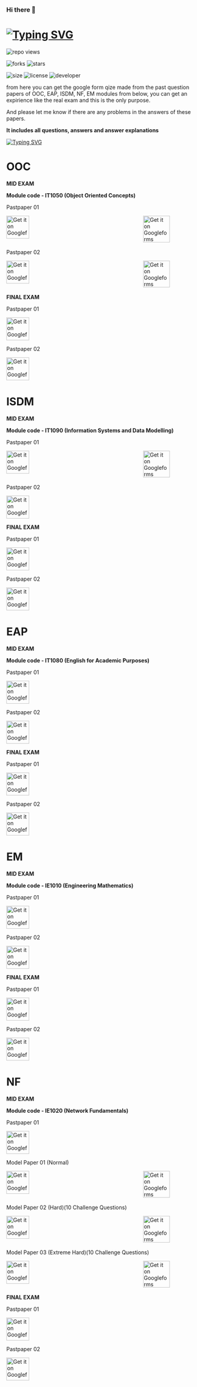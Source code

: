  ### Hi there 👋
 
# [![Typing SVG](https://readme-typing-svg.demolab.com?font=Fira+Code&weight=500&size=35&pause=1000&color=721DF7&width=435&lines=Hello+SLIIT+Students%2C)](https://git.io/typing-svg)

 ![repo views](https://hits.seeyoufarm.com/api/count/incr/badge.svg?url=https%3A%2F%2Fgithub.com%2FVehanRajintha%2FMy_Modules_SLIIT&count_bg=%2379C83D&title_bg=%23555555&icon=gitpod.svg&icon_color=%23E7E7E7&title=Views&edge_flat=false)


![forks](https://img.shields.io/github/forks/VehanRajintha/My_Modules_SLIIT?label=Forks&style=social)
![stars](https://img.shields.io/github/stars/VehanRajintha/My_Modules_SLIIT?style=social)

![size](https://img.shields.io/github/repo-size/VehanRajintha/My_Modules_SLIIT?color=purple&label=Repo%20Size&style=plastic)
![license](https://img.shields.io/github/license/VehanRajintha/My_Modules_SLIIT?color=purple&label=License&style=plastic)
![developer](https://img.shields.io/static/v1?label=Author&message=Vehan%20Rajintha&color=purple&style=plastic)

from here you can get the google form qize made from the past question papers of OOC, EAP, ISDM, NF, EM modules from below, you can get an expirience like the real exam and this is the only purpose.

And please let me know if there are any problems in the answers of these papers.

**It includes all questions, answers and answer explanations**

[![Typing SVG](https://readme-typing-svg.demolab.com?font=Fira+Code&weight=600&pause=1000&color=F71111&width=435&lines=All+papaers+here+in+are+;copyrighted++by+SLIIT)](https://git.io/typing-svg)

# OOC
**MID EXAM**

**Module code - IT1050 (Object Oriented Concepts)**

Pastpaper 01

<p>
    <a href="https://forms.gle/7nya1Qs3gVqnJ7hf8" style="float: left;">
        <img src="https://firebasestorage.googleapis.com/v0/b/vehan-5008a.appspot.com/o/button_take-exam.png?alt=media&token=43a75680-9dd4-4772-8deb-4741d5491193" alt="Get it on Googleforms" height="60">
    </a>
 &nbsp;&nbsp;&nbsp;&nbsp;&nbsp;&nbsp;&nbsp;&nbsp;&nbsp;&nbsp;&nbsp;&nbsp;&nbsp;&nbsp;&nbsp;&nbsp;&nbsp;&nbsp;&nbsp;&nbsp;
    <a href="https://drive.usercontent.google.com/u/0/uc?id=1hn3jhVHyNb2r-0VRrSKNxVjQ8A3FNDED&export=download" style="display: inline-block; margin-left: 50%; transform: translateX(-50%);">
        <img src="https://firebasestorage.googleapis.com/v0/b/vehan-5008a.appspot.com/o/2290851_download_document_download%20pdf_pdf_icon.png?alt=media&token=67b3ffa0-48b2-42f7-b7fd-a4f796b6e375" alt="Get it on Googleforms" height="70">
    </a>
</p>

    


Pastpaper 02

<p>
    <a href="https://forms.gle/56qjkkBeuB6UXWzs9" style="float: left;">
        <img src="https://firebasestorage.googleapis.com/v0/b/vehan-5008a.appspot.com/o/button_take-exam.png?alt=media&token=43a75680-9dd4-4772-8deb-4741d5491193" alt="Get it on Googleforms" height="60">
    </a>
 &nbsp;&nbsp;&nbsp;&nbsp;&nbsp;&nbsp;&nbsp;&nbsp;&nbsp;&nbsp;&nbsp;&nbsp;&nbsp;&nbsp;&nbsp;&nbsp;&nbsp;&nbsp;&nbsp;&nbsp;
    <a href="https://drive.usercontent.google.com/u/0/uc?id=1Ur9KqXSBsUQso1wB4FpM2TcJrvgz16OK&export=download" style="display: inline-block; margin-left: 50%; transform: translateX(-50%);">
        <img src="https://firebasestorage.googleapis.com/v0/b/vehan-5008a.appspot.com/o/2290851_download_document_download%20pdf_pdf_icon.png?alt=media&token=67b3ffa0-48b2-42f7-b7fd-a4f796b6e375" alt="Get it on Googleforms" height="70">
    </a>
</p>

    

**FINAL EXAM**

Pastpaper 01

[<img src="https://firebasestorage.googleapis.com/v0/b/vehan-5008a.appspot.com/o/button_soon.png?alt=media&token=fb0b809b-2cf5-4afd-be92-85cc75ce9d11"
    alt="Get it on Googleforms"
    height="60">](https://forms.google.com)


Pastpaper 02

[<img src="https://firebasestorage.googleapis.com/v0/b/vehan-5008a.appspot.com/o/button_soon.png?alt=media&token=fb0b809b-2cf5-4afd-be92-85cc75ce9d11"
    alt="Get it on Googleforms"
    height="60">](https://forms.google.com)



# ISDM
**MID EXAM**

**Module code - IT1090 (Information Systems and Data Modelling)**

Pastpaper 01

<p>
    <a href="https://forms.gle/9HYqGvu6GfDDxQNF6" style="float: left;">
        <img src="https://firebasestorage.googleapis.com/v0/b/vehan-5008a.appspot.com/o/button_take-exam.png?alt=media&token=43a75680-9dd4-4772-8deb-4741d5491193" alt="Get it on Googleforms" height="60">
    </a>
 &nbsp;&nbsp;&nbsp;&nbsp;&nbsp;&nbsp;&nbsp;&nbsp;&nbsp;&nbsp;&nbsp;&nbsp;&nbsp;&nbsp;&nbsp;&nbsp;&nbsp;&nbsp;&nbsp;&nbsp;
    <a href="https://drive.usercontent.google.com/u/0/uc?id=1Ku5gsPcL5mgIsLFm9QOWeeDMLSyl8R6o&export=download" style="display: inline-block; margin-left: 50%; transform: translateX(-50%);">
        <img src="https://firebasestorage.googleapis.com/v0/b/vehan-5008a.appspot.com/o/2290851_download_document_download%20pdf_pdf_icon.png?alt=media&token=67b3ffa0-48b2-42f7-b7fd-a4f796b6e375" alt="Get it on Googleforms" height="70">
    </a>
</p>



Pastpaper 02

[<img src="https://firebasestorage.googleapis.com/v0/b/vehan-5008a.appspot.com/o/button_soon.png?alt=media&token=fb0b809b-2cf5-4afd-be92-85cc75ce9d11"
    alt="Get it on Googleforms"
    height="60">](https://forms.google.com)

**FINAL EXAM**

Pastpaper 01

[<img src="https://firebasestorage.googleapis.com/v0/b/vehan-5008a.appspot.com/o/button_soon.png?alt=media&token=fb0b809b-2cf5-4afd-be92-85cc75ce9d11"
    alt="Get it on Googleforms"
    height="60">](https://forms.google.com)


Pastpaper 02

[<img src="https://firebasestorage.googleapis.com/v0/b/vehan-5008a.appspot.com/o/button_soon.png?alt=media&token=fb0b809b-2cf5-4afd-be92-85cc75ce9d11"
    alt="Get it on Googleforms"
    height="60">](https://forms.google.com)


# EAP
**MID EXAM**

**Module code - IT1080 (English for Academic Purposes)**

Pastpaper 01

[<img src="https://firebasestorage.googleapis.com/v0/b/vehan-5008a.appspot.com/o/button_soon.png?alt=media&token=fb0b809b-2cf5-4afd-be92-85cc75ce9d11"
    alt="Get it on Googleforms"
    height="60">](https://forms.google.com)


Pastpaper 02

[<img src="https://firebasestorage.googleapis.com/v0/b/vehan-5008a.appspot.com/o/button_soon.png?alt=media&token=fb0b809b-2cf5-4afd-be92-85cc75ce9d11"
    alt="Get it on Googleforms"
    height="60">](https://forms.google.com)

**FINAL EXAM**

Pastpaper 01

[<img src="https://firebasestorage.googleapis.com/v0/b/vehan-5008a.appspot.com/o/button_soon.png?alt=media&token=fb0b809b-2cf5-4afd-be92-85cc75ce9d11"
    alt="Get it on Googleforms"
    height="60">](https://forms.google.com)


Pastpaper 02

[<img src="https://firebasestorage.googleapis.com/v0/b/vehan-5008a.appspot.com/o/button_soon.png?alt=media&token=fb0b809b-2cf5-4afd-be92-85cc75ce9d11"
    alt="Get it on Googleforms"
    height="60">](https://forms.google.com)



# EM
**MID EXAM**

**Module code - IE1010 (Engineering Mathematics)**

Pastpaper 01

[<img src="https://firebasestorage.googleapis.com/v0/b/vehan-5008a.appspot.com/o/button_soon.png?alt=media&token=fb0b809b-2cf5-4afd-be92-85cc75ce9d11"
    alt="Get it on Googleforms"
    height="60">](https://forms.google.com)


Pastpaper 02

[<img src="https://firebasestorage.googleapis.com/v0/b/vehan-5008a.appspot.com/o/button_soon.png?alt=media&token=fb0b809b-2cf5-4afd-be92-85cc75ce9d11"
    alt="Get it on Googleforms"
    height="60">](https://forms.google.com)

**FINAL EXAM**

Pastpaper 01

[<img src="https://firebasestorage.googleapis.com/v0/b/vehan-5008a.appspot.com/o/button_soon.png?alt=media&token=fb0b809b-2cf5-4afd-be92-85cc75ce9d11"
    alt="Get it on Googleforms"
    height="60">](https://forms.google.com)


Pastpaper 02

[<img src="https://firebasestorage.googleapis.com/v0/b/vehan-5008a.appspot.com/o/button_soon.png?alt=media&token=fb0b809b-2cf5-4afd-be92-85cc75ce9d11"
    alt="Get it on Googleforms"
    height="60">](https://forms.google.com)


# NF
**MID EXAM**

**Module code - IE1020 (Network Fundamentals)**

Pastpaper 01

[<img src="https://firebasestorage.googleapis.com/v0/b/vehan-5008a.appspot.com/o/button_soon.png?alt=media&token=fb0b809b-2cf5-4afd-be92-85cc75ce9d11"
    alt="Get it on Googleforms"
    height="60">](https://forms.google.com)


Model Paper 01 (Normal)

<p>
    <a href="https://forms.gle/MGcwbFD1BnHeZWB47" style="float: left;">
        <img src="https://firebasestorage.googleapis.com/v0/b/vehan-5008a.appspot.com/o/button_take-exam.png?alt=media&token=43a75680-9dd4-4772-8deb-4741d5491193" alt="Get it on Googleforms" height="60">
    </a>
 &nbsp;&nbsp;&nbsp;&nbsp;&nbsp;&nbsp;&nbsp;&nbsp;&nbsp;&nbsp;&nbsp;&nbsp;&nbsp;&nbsp;&nbsp;&nbsp;&nbsp;&nbsp;&nbsp;&nbsp;
    <a href="https://drive.usercontent.google.com/u/0/uc?id=1Ur9KqXSBsUQso1wB4FpM2TcJrvgz16OK&export=download" style="display: inline-block; margin-left: 50%; transform: translateX(-50%);">
        <img src="https://firebasestorage.googleapis.com/v0/b/vehan-5008a.appspot.com/o/2290851_download_document_download%20pdf_pdf_icon.png?alt=media&token=67b3ffa0-48b2-42f7-b7fd-a4f796b6e375" alt="Get it on Googleforms" height="70">
    </a>
</p>

Model Paper 02 (Hard)(10 Challenge Questions)

<p>
    <a href="https://forms.gle/PP8zANd4ckKvc96s6" style="float: left;">
        <img src="https://firebasestorage.googleapis.com/v0/b/vehan-5008a.appspot.com/o/button_take-exam.png?alt=media&token=43a75680-9dd4-4772-8deb-4741d5491193" alt="Get it on Googleforms" height="60">
    </a>
 &nbsp;&nbsp;&nbsp;&nbsp;&nbsp;&nbsp;&nbsp;&nbsp;&nbsp;&nbsp;&nbsp;&nbsp;&nbsp;&nbsp;&nbsp;&nbsp;&nbsp;&nbsp;&nbsp;&nbsp;
    <a href="https://drive.usercontent.google.com/u/0/uc?id=1Ur9KqXSBsUQso1wB4FpM2TcJrvgz16OK&export=download" style="display: inline-block; margin-left: 50%; transform: translateX(-50%);">
        <img src="https://firebasestorage.googleapis.com/v0/b/vehan-5008a.appspot.com/o/2290851_download_document_download%20pdf_pdf_icon.png?alt=media&token=67b3ffa0-48b2-42f7-b7fd-a4f796b6e375" alt="Get it on Googleforms" height="70">
    </a>
</p>

Model Paper 03 (Extreme Hard)(10 Challenge Questions)

<p>
    <a href="https://forms.gle/56qjkkBeuB6UXWzs9" style="float: left;">
        <img src="https://firebasestorage.googleapis.com/v0/b/vehan-5008a.appspot.com/o/button_take-exam.png?alt=media&token=43a75680-9dd4-4772-8deb-4741d5491193" alt="Get it on Googleforms" height="60">
    </a>
 &nbsp;&nbsp;&nbsp;&nbsp;&nbsp;&nbsp;&nbsp;&nbsp;&nbsp;&nbsp;&nbsp;&nbsp;&nbsp;&nbsp;&nbsp;&nbsp;&nbsp;&nbsp;&nbsp;&nbsp;
    <a href="https://drive.usercontent.google.com/u/0/uc?id=1Ur9KqXSBsUQso1wB4FpM2TcJrvgz16OK&export=download" style="display: inline-block; margin-left: 50%; transform: translateX(-50%);">
        <img src="https://firebasestorage.googleapis.com/v0/b/vehan-5008a.appspot.com/o/2290851_download_document_download%20pdf_pdf_icon.png?alt=media&token=67b3ffa0-48b2-42f7-b7fd-a4f796b6e375" alt="Get it on Googleforms" height="70">
    </a>
</p>

**FINAL EXAM**

Pastpaper 01

[<img src="https://firebasestorage.googleapis.com/v0/b/vehan-5008a.appspot.com/o/button_soon.png?alt=media&token=fb0b809b-2cf5-4afd-be92-85cc75ce9d11"
    alt="Get it on Googleforms"
    height="60">](https://forms.google.com)


Pastpaper 02

[<img src="https://firebasestorage.googleapis.com/v0/b/vehan-5008a.appspot.com/o/button_soon.png?alt=media&token=fb0b809b-2cf5-4afd-be92-85cc75ce9d11"
    alt="Get it on Googleforms"
    height="60">](https://forms.google.com)










